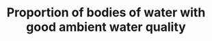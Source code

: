 ---
data_non_statistical: true
goal_meta_link: http://unstats.un.org/sdgs/files/metadata-compilation/Metadata-Goal-6.pdf
goal_meta_link_page: 10
graph: null
graph_status_notes: unk
graph_title: Proportion of bodies of water with good ambient water quality
graph_type: null
graph_type_description: null
has_metadata: true
indicator: 6.3.2
indicator_definition: 'Proportion of water bodies (area) in a country with good ambient
  water quality compared to all water bodies in the country. ''Good'' indicates an
  ambient water quality that does not damage ecosystem function and human health according
  to core ambient water quality indicators. Concept: Water quality is estimated based
  on a core set of five determinands that inform on major water quality impairments
  present in many parts of the world: total dissolved solids (TDS); percentage dissolved
  oxygen (% DO); dissolved inorganic nitrogen (DIN); dissolved inorganic phosphorus
  (DIP); and Escherichia coli (E. coli). As monitoring capacities and coverage vary
  between countries, a monitoring ladder is proposed. On the first rung, the number
  of determinands not meeting national water quality guidelines based on the existing
  monitoring sites are used to estimate the water quality. On the second rung, a water
  quality index is used to combine the determinand values in a statistically more
  robust manner, and the monitoring coverage increased. On consecutive rungs, the
  monitoring coverage can be step-wise increased and complementary determinands covering
  additional aspects of ambient water quality can be included depending on the national
  capacities and requirements enabling the indicator to inform on the status of ambient
  water quality in a more comprehensive way.'
indicator_name: Proportion of bodies of water with good ambient water quality
indicator_variable: null
layout: indicator
method_of_computation: "The GEMS/Water1 water quality index approach is used as a\
  \ general model to calculate the index, in which measured determinand values are\
  \ compared to guideline values (proximity to target approach): \t1. Proximity-to-target\
  \ (PTT) scores for each determinand at single monitoring sites are calculated as\
  \ the difference between the temporal average (for the accounting period) of the\
  \ determinand concentration and the target divided by the range between the (winsorized)\
  \ minimum or maximum of the measured determinand concentration (for exceedance and\
  \ non-exceedance targets, respectively) and the target. The PTT scores are scaled\
  \ to the range between 0 and 100, where 100 indicates that the target is met and\
  \ decreasing scores indicate an increasing distance from the target. \t2. The water\
  \ quality index (WQI) at site level is computed as the arithmetic mean of the site-level\
  \ PTT scores for the selected determinands. The WQI scale can be divided into different\
  \ water quality categories, ranging from very bad to excellent. The thresholds for\
  \ these categories are country specific and should be reported in the monitoring\
  \ system by the individual countries \t3. For the spatial aggregation at the basin\
  \ level and country level, the water bodies are divided into stretches of homogenous\
  \ quality (between consecutive monitoring stations). \t4. The final indicator is\
  \ calculated from the proportion of the stretches with good quality compared to\
  \ all water bodies assessed."
permalink: /6-3-2/
published: true
rationale_interpretation: The proposed indicator informs on the quality of water bodies.
  The indicator allows for evaluating the impact of human development on ambient water
  quality and thus enables countries to assess the future services they can obtain
  from aquatic ecosystems (clean water for drinking, biodiversity, water for food
  production etc.). Water quality represents the actual outcome of all pollution and
  pollution reduction activities, and is thus essential to fully describe the environmental
  status of freshwater systems, as well as to fully report on target 6.3. Water quality
  also feeds into all other water-related targets, and the proposed indicator can
  be used to directly report on many other targets or parts of targets (refer to supplementary
  information).
reporting_status: notstarted
sdg_goal: 6
source_notes: null
source_title: null
target: By 2030, improve water quality by reducing pollution, eliminating dumping
  and minimizing release of hazardous chemicals and materials, halving the proportion
  of untreated wastewater and substantially increasing recycling and safe reuse globally.
target_id: '6.3'
title: Proportion of bodies of water with good ambient water quality
un_custodial_agency: 'UNEP (Partnering Agencies: UN Water)'
un_designated_tier: '3'
variable_description: null
variable_notes: null
---